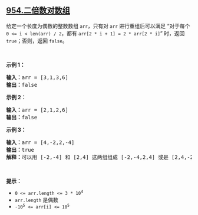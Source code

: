 ## [954.二倍数对数组](https://leetcode.cn/problems/array-of-doubled-pairs/)
<p>给定一个长度为偶数的整数数组 <code>arr</code>，只有对 <code>arr</code> 进行重组后可以满足 “对于每个 <code>0 &lt;=&nbsp;i &lt; len(arr) / 2</code>，都有 <code>arr[2 * i + 1] = 2 * arr[2 * i]</code>”&nbsp;时，返回 <code>true</code>；否则，返回 <code>false</code>。</p>

<p>&nbsp;</p>

<p><strong>示例 1：</strong></p>

<pre>
<strong>输入：</strong>arr = [3,1,3,6]
<strong>输出：</strong>false
</pre>

<p><strong>示例 2：</strong></p>

<pre>
<strong>输入：</strong>arr = [2,1,2,6]
<strong>输出：</strong>false
</pre>

<p><strong>示例 3：</strong></p>

<pre>
<strong>输入：</strong>arr = [4,-2,2,-4]
<strong>输出：</strong>true
<strong>解释：</strong>可以用 [-2,-4] 和 [2,4] 这两组组成 [-2,-4,2,4] 或是 [2,4,-2,-4]
</pre>

<p>&nbsp;</p>

<p><strong>提示：</strong></p>

<ul>
	<li><code>0 &lt;= arr.length &lt;= 3 * 10<sup>4</sup></code></li>
	<li><code>arr.length</code> 是偶数</li>
	<li><code>-10<sup>5</sup> &lt;= arr[i] &lt;= 10<sup>5</sup></code></li>
</ul>

